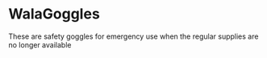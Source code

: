 # WalaGoggles
These are safety goggles for emergency use when the regular supplies are no longer available
